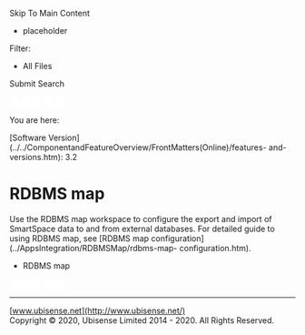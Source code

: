 

Skip To Main Content

[](../../Home.htm)

  * placeholder

Filter:

  * All Files

Submit Search

![Navigate previous](../../images/transparent.gif) ![Navigate
next](../../images/transparent.gif) ![Expand
all](../../images/transparent.gif) ![](../../images/transparent.gif)
![Print](../../images/transparent.gif)

You are here:

[Software
Version](../../ComponentandFeatureOverview/FrontMatters\(Online\)/features-
and-versions.htm): 3.2

# RDBMS map

Use the RDBMS map workspace to configure the export and import of SmartSpace
data to and from external databases. For detailed guide to using RDBMS map,
see [RDBMS map configuration](../AppsIntegration/RDBMSMap/rdbms-map-
configuration.htm).

  * RDBMS map

![Navigate previous](../../images/transparent.gif) ![Navigate
next](../../images/transparent.gif) ![Expand
all](../../images/transparent.gif) ![](../../images/transparent.gif)
![Print](../../images/transparent.gif)

* * *

[www.ubisense.net](http://www.ubisense.net/)  
Copyright © 2020, Ubisense Limited 2014 - 2020. All Rights Reserved.

